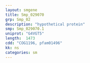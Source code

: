 ```yaml
---
layout: smgene
title: Smp_029070
grp: Smp_02
description: "hypothetical protein"
smp: Smp_029070.1
uniprot: "G4VGT5"
length:  1473
cdd: "COG1196, pfam01496"
kk: ns
categories: sm
---
```

